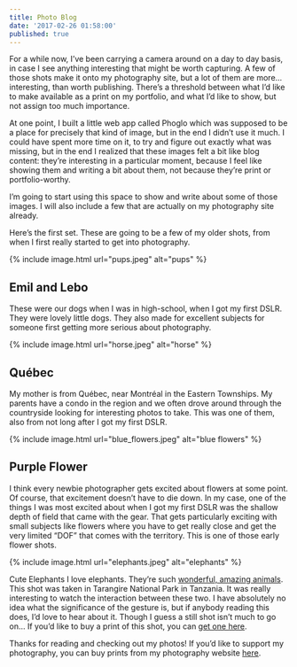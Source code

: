 ```yaml
---
title: Photo Blog
date: '2017-02-26 01:58:00'
published: true
---
```


For a while now, I’ve been carrying a camera around on a day to day basis, in case I see anything interesting that might be worth capturing. A few of those shots make it onto my photography site, but a lot of them are more… interesting, than worth publishing. There’s a threshold between what I’d like to make available as a print on my portfolio, and what I’d like to show, but not assign too much importance.

At one point, I built a little web app called Phoglo which was supposed to be a place for precisely that kind of image, but in the end I didn’t use it much. I could have spent more time on it, to try and figure out exactly what was missing, but in the end I realized that these images felt a bit like blog content: they’re interesting in a particular moment, because I feel like showing them and writing a bit about them, not because they’re print or portfolio-worthy.

I’m going to start using this space to show and write about some of those images. I will also include a few that are actually on my photography site already.

Here’s the first set. These are going to be a few of my older shots, from when I first really started to get into photography.

{% include image.html url="pups.jpeg" alt="pups" %}

## Emil and Lebo

These were our dogs when I was in high-school, when I got my first DSLR. They were lovely little dogs. They also made for excellent subjects for someone first getting more serious about photography.

{% include image.html url="horse.jpeg" alt="horse" %}

## Québec

My mother is from Québec, near Montréal in the Eastern Townships. My parents have a condo in the region and we often drove around through the countryside looking for interesting photos to take. This was one of them, also from not long after I got my first DSLR.

{% include image.html url="blue_flowers.jpeg" alt="blue flowers" %}

## Purple Flower

I think every newbie photographer gets excited about flowers at some point. Of course, that excitement doesn’t have to die down. In my case, one of the things I was most excited about when I got my first DSLR was the shallow depth of field that came with the gear. That gets particularly exciting with small subjects like flowers where you have to get really close and get the very limited “DOF” that comes with the territory. This is one of those early flower shots.

{% include image.html url="elephants.jpeg" alt="elephants" %}

Cute Elephants
I love elephants. They’re such [wonderful, amazing animals](http://savetheelephants.org/). This shot was taken in Tarangire National Park in Tanzania. It was really interesting to watch the interaction between these two. I have absolutely no idea what the significance of the gesture is, but if anybody reading this does, I’d love to hear about it. Though I guess a still shot isn’t much to go on… If you’d like to buy a print of this shot, you can [get one here](http://photography.raphaeltm.com/Wildlife/i-jt62wsZ/buy).

Thanks for reading and checking out my photos! If you’d like to support my photography, you can buy prints from my photography website [here](http://photography.raphaeltm.com/).
